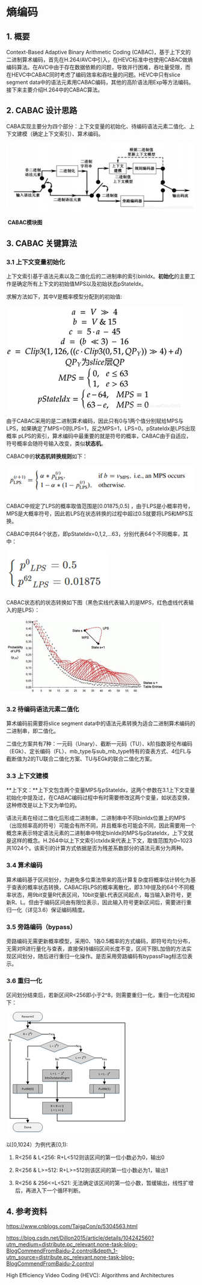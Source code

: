 # 熵编码

## 1. 概要

Context-Based Adaptive Binary Arithmetic Coding (CABAC)，基于上下文的二进制算术编码，首先在H.264/AVC中引入，在HEVC标准中也使用CABAC做熵编码算法。在AVC中由于存在数据依赖的问题，导致并行困难，吞吐量受限，而在HEVC中CABAC同时考虑了编码效率和吞吐量的问题。HEVC中只有slice segment data中的语法元素用CABAC编码，其他的高阶语法用Exp等方法编码。接下来主要介绍H.264中的CABAC算法。

## 2. CABAC 设计思路

CABA实现主要分为四个部分：上下文变量的初始化、待编码语法元素二值化、上下文建模（确定上下文索引）、算术编码。

![熵编码_7978456064](markdown_images/%E7%86%B5%E7%BC%96%E7%A0%81_7978456064.png)

​                                                                            **CABAC模块图**

## 3. CABAC 关键算法

### 3.1 上下文变量初始化

上下文索引基于语法元素以及二值化后的二进制串的索引binIdx。**初始化**的主要工作是确定所有上下文的初始值MPS以及初始状态pStateIdx。

求解方法如下，其中V是概率模型分配到的初始值:

![熵编码_6048668672](markdown_images/%E7%86%B5%E7%BC%96%E7%A0%81_6048668672.png)

由于CABAC采用的是二进制算术编码，因此只有0与1两个值分别赋给MPS与LPS，如果确定了MPS=0则LPS=1，反之MPS=1，LPS=0。pStateIdx是LPS出现概率 pLPS的索引，算术编码中最重要的就是符号的概率，CABAC由于自适应，符号概率会随符号输入改变，类似**状态机**。

CABAC中的**状态机转换规则**如下：

![熵编码_6048668672](markdown_images/%E7%86%B5%E7%BC%96%E7%A0%81_7495909376.png)

CABAC中规定了LPS的概率取值范围是[0.01875,0.5]   ，由于LPS是小概率符号，MPS是大概率符号，因此若LPS在状态转换的过程中超过0.5就要将LPS和MPS互换。

CABAC中共64个状态，即pStateIdx=0,1,2,…63，分别代表64个不同概率，其中：

![熵编码_6048668672](markdown_images/%E7%86%B5%E7%BC%96%E7%A0%81_4030171136.png)

CABAC状态机的状态转换如下图（黑色实线代表输入的是MPS，红色虚线代表输入的是LPS）：

![熵编码_6207087616](markdown_images/%E7%86%B5%E7%BC%96%E7%A0%81_6207087616.png)

### 3.2 待编码语法元素二值化

算术编码前需要将slice segment data中的语法元素转换为适合二进制算术编码的二进制串，即二值化。

二值化方案共有7种：一元码（Unary）、截断一元码（TU）、k阶指数哥伦布编码（EGk）、定长编码（FL）、mb_type与sub_mb_type特有的查表方式、4位FL与截断值为2的TU联合二值化方案、TU与EGk的联合二值化方案。

### 3.3 上下文建模

**上下文：**上下文包含两个变量MPS与pStateIdx，这两个参数在3.1上下文变量初始化中提及过，在CABAC编码过程中有时需要修改这两个变量，如状态变换，这种修改是以上下文为单位的。

语法元素在经过二值化后形成二进制串，二进制串中不同binIdx位置上的MPS（出现频率高的符号）可能会有所不同，并且概率也可能会不同，因此需要用一个概念来表示特定语法元素的二进制串中特定binIdx的MPS与pStateIdx，上下文就是这样的概念。H.264中以上下文索引ctxIdx来代表上下文，取值范围为0~1023共1024个。该索引的计算方式依据是否为残差系数部分的语法元素分为两种。

### 3.4 算术编码

算术编码基于区间划分，为避免多位乘法带来的高计算复杂度将概率估计转化为基于查表的概率状态转换，CABAC将LPS的概率离散化，即3.1中提及的64个不同概率状态，用9bit变量R代表区间，10bit变量L代表区间起点，每当输入新符号，更新R、L。但由于编码区间由有限位表示，因此输入符号更新区间后，需要进行重归一化（详见3.6）保证编码精度。

### 3.5 旁路编码（bypass）

旁路编码无需更新概率模型，采用0、1各0.5概率的方式编码，即符号均匀分布，无需对R进行量化与查表，直接保持编码区间长度不变，区间下限L加倍的方法实现区间划分，随后进行重归一化操作。是否采用旁路编码有bypassFlag标志位表示。

### 3.6 重归一化

区间划分结束后，若新区间R<256即小于2^8，则需要重归一化，重归一化流程如下：

![熵编码_8934694912](markdown_images/%E7%86%B5%E7%BC%96%E7%A0%81_8934694912.png)

以[0,1024）为例代表[0,1):

1)   R<256 & L<256: R+L<512则该区间的第一位小数必为0，输出0

2)   R<256 & L>=512: R+L>=512则该区间的第一位小数必为1，输出1

3)   R<256 & 256<=L<521: 无法确定该区间的第一位小数，暂缓输出，线性扩增后，再进入下一个循环判断。

## 4. 参考资料

https://www.cnblogs.com/TaigaCon/p/5304563.html

https://blog.csdn.net/Dillon2015/article/details/104242560?utm_medium=distribute.pc_relevant.none-task-blog-BlogCommendFromBaidu-2.control&depth_1-utm_source=distribute.pc_relevant.none-task-blog-BlogCommendFromBaidu-2.control

High Efficiency Video Coding (HEVC): Algorithms and Architectures





